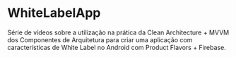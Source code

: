 # WhiteLabelApp
Série de vídeos sobre a utilização na prática da Clean Architecture + MVVM dos Componentes de Arquitetura para criar uma aplicação com características de White Label no Android com Product Flavors + Firebase. 
